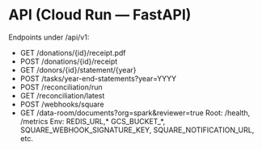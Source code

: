# API (Cloud Run — FastAPI)
Endpoints under /api/v1:
- GET  /donations/{id}/receipt.pdf
- POST /donations/{id}/receipt
- GET  /donors/{id}/statement/{year}
- POST /tasks/year-end-statements?year=YYYY
- POST /reconciliation/run
- GET  /reconciliation/latest
- POST /webhooks/square
- GET  /data-room/documents?org=spark&reviewer=true
Root: /health, /metrics
Env: REDIS_URL,* GCS_BUCKET_*, SQUARE_WEBHOOK_SIGNATURE_KEY, SQUARE_NOTIFICATION_URL, etc.
